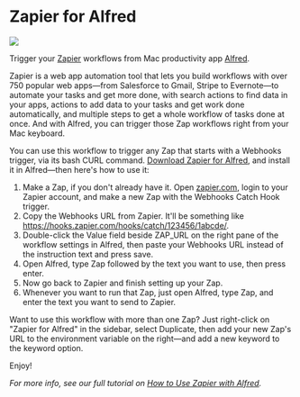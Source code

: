 # Zapier for Alfred

[![](https://cdn.zapier.com/storage/photos/3ccde4f9fed3efeea6605d44dbcaff3a.png)](https://zapier.com/blog/zapier-for-alfred/)

Trigger your [Zapier](https://zapier.com/) workflows from Mac productivity app [Alfred](https://www.alfredapp.com/).

Zapier is a web app automation tool that lets you build workflows with over 750 popular web apps—from Salesforce to Gmail, Stripe to Evernote—to automate your tasks and get more done, with search actions to find data in your apps, actions to add data to your tasks and get work done automatically, and multiple steps to get a whole workflow of tasks done at once. And with Alfred, you can trigger those Zap workflows right from your Mac keyboard.

You can use this workflow to trigger any Zap that starts with a Webhooks trigger, via its bash CURL command. [Download Zapier for Alfred](https://github.com/zapier/Zapier-for-Alfred/archive/master.zip), and install it in Alfred—then here's how to use it:

1. Make a Zap, if you don't already have it. Open [zapier.com](https://zapier.com/), login to your Zapier account, and make a new Zap with the Webhooks Catch Hook trigger.
2. Copy the Webhooks URL from Zapier. It'll be something like https://hooks.zapier.com/hooks/catch/123456/1abcde/.
3. Double-click the Value field beside ZAP_URL on the right pane of the workflow settings in Alfred, then paste your Webhooks URL instead of the instruction text and press save.
4. Open Alfred, type Zap followed by the text you want to use, then press enter.
5. Now go back to Zapier and finish setting up your Zap.
6. Whenever you want to run that Zap, just open Alfred, type Zap, and enter the text you want to send to Zapier.

Want to use this workflow with more than one Zap? Just right-click on "Zapier for Alfred" in the sidebar, select Duplicate, then add your new Zap's URL to the environment variable on the right—and add a new keyword to the keyword option.

Enjoy!

_For more info, see our full tutorial on [How to Use Zapier with Alfred](https://zapier.com/blog/zapier-for-alfred/)._